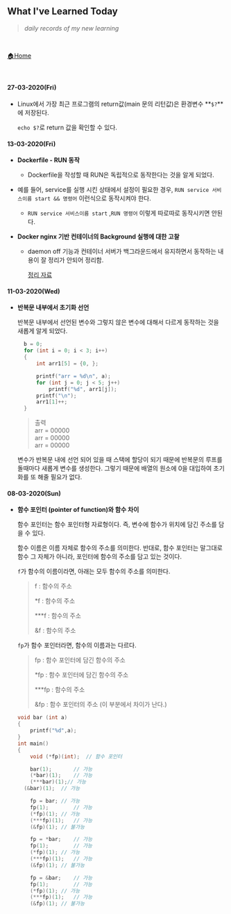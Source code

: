## What I've Learned Today

> *daily records of my new learning*

<br>

[🏠Home](https://github.com/batboy118/Study_Note)

<br>

#### 27-03-2020(Fri)

- Linux에서 가장 최근 프로그램의 return값(main 문의 리턴값)은 환경변수 **`$?`**에 저장된다.

  `echo $?`로 return 값을 확인할 수 있다.

#### 13-03-2020(Fri)

- **Dockerfile - RUN 동작**

  - Dockerfile을 작성할 때 RUN은 독립적으로 동작한다는 것을 알게 되었다.
- 예를 들어, service를 실행 시킨 상태에서 설정이 필요한 경우, `RUN service 서비스이름 start && 명령어` 이런식으로 동작시켜야 한다.

  - `RUN service 서비스이름 start` ,`RUN 명령어` 이렇게 따로따로 동작시키면 안된다.

- **Docker nginx 기반 컨테이너의 Background 실행에 대한 고찰**

  - daemon off 기능과 컨테이너 서버가 백그라운드에서 유지하면서 동작하는 내용이 잘 정리가 안되어 정리함.

     [정리 자료](ETC/Docker/)

#### 11-03-2020(Wed)

- **반복문 내부에서 초기화 선언**

  반복문 내부에서 선언된 변수와 그렇지 않은 변수에 대해서 다르게 동작하는 것을 새롭게 알게 되었다.

  ```c
    b = 0;
    for (int i = 0; i < 3; i++)
    {
        int arr1[5] = {0, };
  
        printf("arr = %d\n", a);
        for (int j = 0; j < 5; j++)
            printf("%d", arr1[j]);
        printf("\n");
        arr1[1]++;
    }
  ```

   > 출력  <br>
   > arr = 00000 <br>
   > arr = 00000 <br>
   > arr = 00000 <br>

    변수가 반복문 내에 선언 되어 있을 때 스택에 할당이 되기 때문에 반복문의 루프를 돌때마다 새롭게 변수를 생성한다. 그렇기 때문에 배열의 원소에 0을 대입하여 초기화를 또 해줄 필요가 없다.

#### 08-03-2020(Sun)

- **함수 포인터 (pointer of function)와 함수 차이**

  함수 포인터는 함수 포인터형 자료형이다. 즉, 변수에 함수가 위치에 담긴 주소를 담을 수 있다.

  함수 이름은 이름 자체로 함수의 주소를 의미한다. 반대로, 함수 포인터는 말그대로 함수 그 자체가 아니라, 포인터에 함수의 주소를 담고 있는 것이다.

  `f`가 함수의 이름이라면, 아래는 모두 함수의 주소를 의미한다.

  > f : 함수의 주소
  >
  > *f : 함수의 주소
  >
  > ***f : 함수의 주소
  >
  > &f : 함수의 주소

  `fp`가 함수 포인터라면, 함수의 이름과는 다르다.

  >fp : 함수 포인터에 담긴 함수의 주소
  >
  >*fp : 함수 포인터에 담긴 함수의 주소
  >
  >***fp : 함수의 주소
  >
  >&fp : 함수 포인터의 주소 (이 부분에서 차이가 난다.)

  ``` c
  void bar (int a)
  {
      printf("%d",a);
  }
  int main()
  {
      void (*fp)(int);	// 함수 포인터
  
      bar(1);		// 가능
      (*bar)(1);	// 가능
      (***bar)(1);// 가능
  	(&bar)(1);	// 가능
  
      fp = bar;	// 가능
      fp(1);		// 가능
      (*fp)(1);	// 가능
      (***fp)(1);	// 가능
      (&fp)(1);	// 불가능
  
      fp = *bar;	// 가능
      fp(1);		// 가능
      (*fp)(1);	// 가능
      (***fp)(1);	// 가능
      (&fp)(1);	// 불가능
  
      fp = &bar;	// 가능
      fp(1);		// 가능
      (*fp)(1);	// 가능
      (***fp)(1);	// 가능
      (&fp)(1);	// 불가능
  ```

#### 